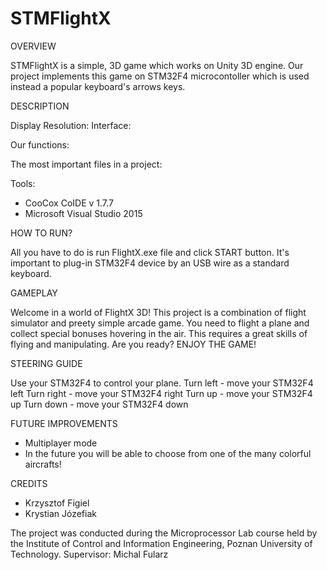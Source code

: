 # STMFlightX

OVERVIEW

STMFlightX is a simple, 3D game which works on Unity 3D engine. Our project implements this game on STM32F4 microcontoller which is used instead a popular keyboard's arrows keys.

DESCRIPTION

Display Resolution:
Interface:

Our functions:

The most important files in a project:

Tools:

- CooCox CoIDE v 1.7.7
- Microsoft Visual Studio 2015

HOW TO RUN?

All you have to do is run FlightX.exe file and click START button. It's important to plug-in STM32F4 device by an USB wire as a standard keyboard. 

GAMEPLAY

Welcome in a world of FlightX 3D! This project is a combination of flight simulator and preety simple arcade game. You need to flight a plane and collect special bonuses hovering in the air. This requires a great skills of flying and manipulating. Are you ready? ENJOY THE GAME!

STEERING GUIDE

Use your STM32F4 to control your plane. 
Turn left - move your STM32F4 left
Turn right - move your STM32F4 right
Turn up - move your STM32F4 up
Turn down - move your STM32F4 down

FUTURE IMPROVEMENTS

- Multiplayer mode
- In the future you will be able to choose from one of the many colorful aircrafts!

CREDITS

- Krzysztof Figiel
- Krystian Józefiak

The project was conducted during the Microprocessor Lab course held by the Institute of Control and Information Engineering, Poznan University of Technology.
Supervisor: Michal Fularz 



